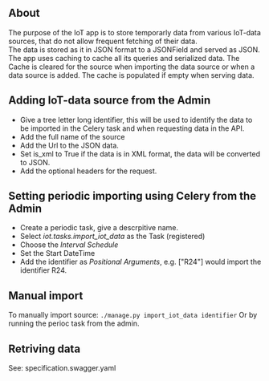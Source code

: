 ## About
The purpose of the IoT app is to store temporarly data from various IoT-data sources, that do not allow frequent fetching of their data.  
The data is stored as it in JSON format to a JSONField and served as JSON. The app uses caching to cache all its queries and serialized data. The Cache is cleared for the source when importing the data source or when a data source is added. The cache is populated if empty when serving data. 

## Adding IoT-data source from the Admin
* Give a tree letter long identifier, this will be used to identify the data
to be imported in the Celery task and when requesting data in the API.
* Add the full name of the source 
* Add the Url to the JSON data. 
* Set is_xml to True if the data is in XML format, the data will be converted to JSON.
* Add the optional headers for the request.

## Setting periodic importing using Celery from the Admin
* Create a periodic task, give a descrpitive name.
* Select *iot.tasks.import_iot_data* as the Task (registered) 
* Choose the *Interval Schedule*
* Set the Start DateTime
* Add the identifier as *Positional Arguments*, e.g. ["R24"] would import the identifier R24. 

## Manual import
To manually import source:
`./manage.py import_iot_data identifier`
Or by running the perioc task from the admin. 

## Retriving data
See: specification.swagger.yaml